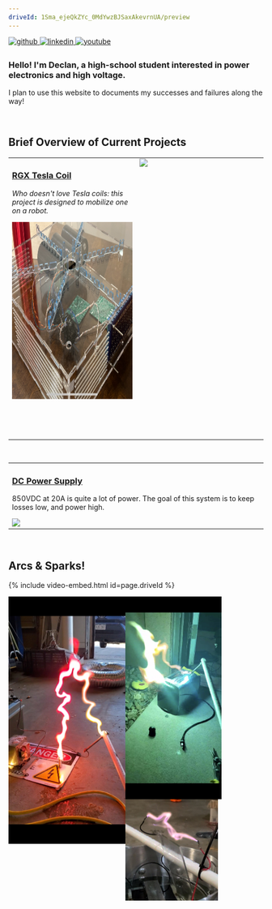 ```yaml
---
driveId: 1Sma_ejeQkZYc_0MdYwzBJSaxAkevrnUA/preview
---
```

<a href="https://github.com/declansl" target="_blank">
<img src=https://img.shields.io/badge/github-%2324292e.svg?&style=for-the-badge&logo=github&logoColor=white alt=github style="margin-bottom: 5px;" />
</a>
<a href="https://www.linkedin.com/in/declan-lacey-a81180277/" target="_blank">
<img src=https://img.shields.io/badge/linkedin-%231E77B5.svg?&style=for-the-badge&logo=linkedin&logoColor=white alt=linkedin style="margin-bottom: 5px;" />
</a>
<a href="https://www.youtube.com/@d-s8212/" target="_blank">
<img src=https://img.shields.io/badge/youtube-%23EE4831.svg?&style=for-the-badge&logo=youtube&logoColor=white alt=youtube style="margin-bottom: 5px;" />
</a>  
  

<br/>  



### Hello! I'm Declan, a high-school student interested in power electronics and high voltage.  
I plan to use this website to documents my successes and failures along the way!  
  

<br/>  


## Brief Overview of Current Projects 
<table><tr><td valign="top" width="50%">



### [RGX Tesla Coil](https://github.com/declansl/RobotGladiatorDRSSTC)  
*Who doesn't love Tesla coils: this project is designed to mobilize one on a robot.*  
  

<img src="https://github.com/declansl/RobotGladiatorDRSSTC/blob/main/images/housingimg-w-parts.png?raw=true" align="left" height="350" width="" />  


</td><td valign="top" width="50%">

<img src="https://github.com/declansl/portfolio/blob/main/images/transparentdrsstcfullrender.png?raw=true" align="left" height="550" width="" />  


</td></tr></table>  

<br/>  

<table><tr><td valign="top" width="50%">



### [DC Power Supply](https://github.com/declansl/interleaved-apfc)  
850VDC at 20A is quite a lot of power. The goal of this system is to keep losses low, and power high.  
  

<img src="https://github.com/declansl/portfolio/blob/main/images/APFC-setup.JPG?raw=true" align="left" height="" width="500" />  


</td><td valign="top" width="50%">

  
  

<div align="right">
<img src="https://github.com/declansl/portfolio/blob/main/images/rather-large-inductors.JPG?raw=true" align="right" height="" width="500" />
</div>  


</td></tr></table>  

<br/>  


## Arcs & Sparks!

{% include video-embed.html id=page.driveId %}


<img src="https://github.com/declansl/RobotGladiatorDRSSTC/blob/main/images/hv/hvsignarcs.JPEG?raw=true" align="left" height="488" width="" />  
  

<img src="https://github.com/declansl/RobotGladiatorDRSSTC/blob/main/images/hv/toasterarcs.JPEG?raw=true" align="left" height="400" width="" />  
  

<img src="https://github.com/declansl/RobotGladiatorDRSSTC/blob/main/images/hv/x-rayarcs.jpg?raw=true" align="left" height="200" width="" />  

<br />
